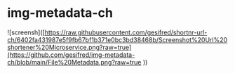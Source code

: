 # img-metadata-ch

![screensh]([https://raw.githubusercontent.com/gesifred/shortnr-url-ch/6402fa431987e5f9fb67bf1b371e0bc3bd38468b/Screenshot%20Url%20shortener%20Microservice.png?raw=true](https://github.com/gesifred/img-metadata-ch/blob/main/File%20Metadata.png?raw=true
))
